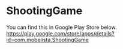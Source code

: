 # ShootingGame
You can find this in Google Play Store below.<br>
https://play.google.com/store/apps/details?id=com.mobelista.ShootingGame
